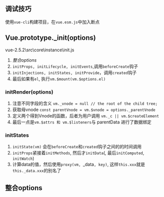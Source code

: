 ## 调试技巧

使用`vue-cli`构建项目，在`vue.esm.js`中加入断点

## Vue.prototype._init(options)

vue-2.5.2\src\core\instance\init.js

1. *整合options*
2. `initProps, initLifecycle, initEvents`,调用`beforeCreate`钩子
3. `initInjections, initStates, initProvide`，调用`created`钩子
4. 最后如果有`el`, 执行`vm.$mount(vm.$options.el)`

### initRender(options)  

1. 注意不同字段的含义 `vm._vnode = null // the root of the child tree;`
2. 获取母vnode `const parentVnode = vm.$vnode = options._parentVnode`
3. 定义两个得到Vnode的函数，后者为用户调用 `vm._c || vm.$createElement`
4. 最后一点是`vm.$attrs 和 vm.$listeners`与 parentData 进行了数据绑定

### initStates

1. `initState(vm)` 会在`beforeCreate`和`created`钩子之间的的时间调用
2. `initProps`紧接着`initMethods`, 然后才`initData`(, 最后`initComputed`, `initWatch`)
3. 计算data的值，然后使用`proxy(vm, `_data`, key)`, 这样`this.xxx`就是`this._data.xxx`的别名了

## 整合options


